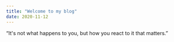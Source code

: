 ```yaml
---
title: "Welcome to my blog"
date: 2020-11-12
---
```



“It's not what happens to you, but how you react to it that matters.”

